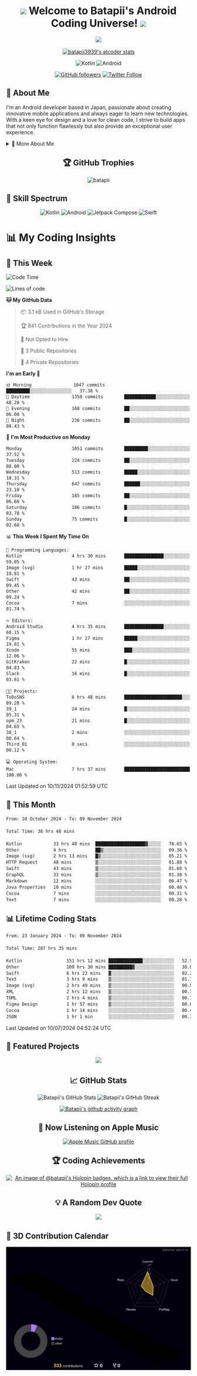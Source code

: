 <h1 align="center">
  <img src="https://media.giphy.com/media/hvRJCLFzcasrR4ia7z/giphy.gif" width="28">
  Welcome to Batapii's Android Coding Universe!
  <img src="https://media.giphy.com/media/hvRJCLFzcasrR4ia7z/giphy.gif" width="28">
</h1>

<p align="center">
  <img src="https://readme-typing-svg.herokuapp.com/?lines=Android+Developer+in+Japan;Always%20learning%20new%20things&font=Fira%20Code&center=true&width=440&height=45&color=f75c7e&vCenter=true&size=22">
</p>

<div align="center">

[![batapii3939's atcoder stats](https://atcoder-readme-stats.vercel.app/stats/batapii3939?theme=dark&show_history=5&width=450)](https://github.com/iwbc-mzk/atcoder-readme-stats)

![Kotlin](https://img.shields.io/badge/Kotlin-★☆☆☆☆☆☆☆☆☆-brightgreen)
![Android](https://img.shields.io/badge/Android-★☆☆☆☆☆☆☆☆☆-brightgreen)

  
[![GitHub followers](https://img.shields.io/github/followers/batapii?style=social)](https://github.com/batapii)
[![Twitter Follow](https://img.shields.io/twitter/follow/batapii?style=social)](https://twitter.com/batapii3939)

</div>

## 🚀 About Me
I'm an Android developer based in Japan, passionate about creating innovative mobile applications and always eager to learn new technologies. With a keen eye for design and a love for clean code, I strive to build apps that not only function flawlessly but also provide an exceptional user experience.

<details>
<summary>🌟 More About Me</summary>

- 🔭 I'm currently working on revolutionizing mobile productivity apps
- 🌱 I'm currently learning Kotlin Multiplatform and Jetpack Compose
- 👯 I'm looking to collaborate on open-source Android projects

</details>

<h2 align="center">🏆 GitHub Trophies</h2>
<p align="center">
  <img src="https://github-profile-trophy.vercel.app/?username=batapii&theme=nord&column=7&no-frame=true&no-bg=true&rank=SECRET,SSS,SS,S,AAA,AA,A,B,C,?" alt="batapii" />
</p>

## 🌈 Skill Spectrum

<div align="center">

![Kotlin](https://img.shields.io/badge/Kotlin-0095D5?style=for-the-badge&logo=kotlin&logoColor=white)
![Android](https://img.shields.io/badge/Android-3DDC84?style=for-the-badge&logo=android&logoColor=white)
![Jetpack Compose](https://img.shields.io/badge/Jetpack%20Compose-4285F4?style=for-the-badge&logo=jetpackcompose&logoColor=white)
![Swift](https://img.shields.io/badge/Swift-FA7343?style=for-the-badge&logo=swift&logoColor=white)

</div>


# 📊 My Coding Insights

## 📅 This Week
<!--START_SECTION:waka-week-->
![Code Time](http://img.shields.io/badge/Code%20Time-287%20hrs%2040%20mins-blue)

![Lines of code](https://img.shields.io/badge/From%20Hello%20World%20I%27ve%20Written-220.3%20thousand%20lines%20of%20code-blue)

**🐱 My GitHub Data** 

> 📦 3.1 kB Used in GitHub's Storage 
 > 
> 🏆 841 Contributions in the Year 2024
 > 
> 🚫 Not Opted to Hire
 > 
> 📜 3 Public Repositories 
 > 
> 🔑 4 Private Repositories 
 > 
**I'm an Early 🐤** 

```text
🌞 Morning                1047 commits        █████████░░░░░░░░░░░░░░░░   37.38 % 
🌆 Daytime                1350 commits        ████████████░░░░░░░░░░░░░   48.20 % 
🌃 Evening                168 commits         ██░░░░░░░░░░░░░░░░░░░░░░░   06.00 % 
🌙 Night                  236 commits         ██░░░░░░░░░░░░░░░░░░░░░░░   08.43 % 
```
📅 **I'm Most Productive on Monday** 

```text
Monday                   1051 commits        █████████░░░░░░░░░░░░░░░░   37.52 % 
Tuesday                  224 commits         ██░░░░░░░░░░░░░░░░░░░░░░░   08.00 % 
Wednesday                513 commits         █████░░░░░░░░░░░░░░░░░░░░   18.31 % 
Thursday                 647 commits         ██████░░░░░░░░░░░░░░░░░░░   23.10 % 
Friday                   185 commits         ██░░░░░░░░░░░░░░░░░░░░░░░   06.60 % 
Saturday                 106 commits         █░░░░░░░░░░░░░░░░░░░░░░░░   03.78 % 
Sunday                   75 commits          █░░░░░░░░░░░░░░░░░░░░░░░░   02.68 % 
```


📊 **This Week I Spent My Time On** 

```text
💬 Programming Languages: 
Kotlin                   4 hrs 30 mins       ███████████████░░░░░░░░░░   59.05 % 
Image (svg)              1 hr 27 mins        █████░░░░░░░░░░░░░░░░░░░░   19.01 % 
Swift                    43 mins             ██░░░░░░░░░░░░░░░░░░░░░░░   09.45 % 
Other                    42 mins             ██░░░░░░░░░░░░░░░░░░░░░░░   09.24 % 
Cocoa                    7 mins              ░░░░░░░░░░░░░░░░░░░░░░░░░   01.74 % 

🔥 Editors: 
Android Studio           4 hrs 35 mins       ███████████████░░░░░░░░░░   60.15 % 
Figma                    1 hr 27 mins        █████░░░░░░░░░░░░░░░░░░░░   19.01 % 
Xcode                    55 mins             ███░░░░░░░░░░░░░░░░░░░░░░   12.06 % 
GitKraken                22 mins             █░░░░░░░░░░░░░░░░░░░░░░░░   04.83 % 
Slack                    16 mins             █░░░░░░░░░░░░░░░░░░░░░░░░   03.61 % 

🐱‍💻 Projects: 
ToDoSNS                  6 hrs 48 mins       ██████████████████████░░░   89.28 % 
39_1                     24 mins             █░░░░░░░░░░░░░░░░░░░░░░░░   05.31 % 
opm_23                   21 mins             █░░░░░░░░░░░░░░░░░░░░░░░░   04.65 % 
38_1                     2 mins              ░░░░░░░░░░░░░░░░░░░░░░░░░   00.64 % 
Third_01                 0 secs              ░░░░░░░░░░░░░░░░░░░░░░░░░   00.12 % 

💻 Operating System: 
Mac                      7 hrs 37 mins       █████████████████████████   100.00 % 
```


 Last Updated on 10/11/2024 01:52:59 UTC
<!--END_SECTION:waka-week-->

## 📅 This Month
<!--START_SECTION:wakamonth-->

```txt
From: 10 October 2024 - To: 09 November 2024

Total Time: 38 hrs 48 mins

Kotlin            33 hrs 40 mins  ███████████████████▓░░░░░   78.65 %
Other             4 hrs           ██▒░░░░░░░░░░░░░░░░░░░░░░   09.36 %
Image (svg)       2 hrs 13 mins   █▒░░░░░░░░░░░░░░░░░░░░░░░   05.21 %
HTTP Request      48 mins         ▒░░░░░░░░░░░░░░░░░░░░░░░░   01.88 %
Swift             43 mins         ▒░░░░░░░░░░░░░░░░░░░░░░░░   01.68 %
GraphQL           33 mins         ▒░░░░░░░░░░░░░░░░░░░░░░░░   01.30 %
Markdown          12 mins         ░░░░░░░░░░░░░░░░░░░░░░░░░   00.47 %
Java Properties   10 mins         ░░░░░░░░░░░░░░░░░░░░░░░░░   00.40 %
Cocoa             7 mins          ░░░░░░░░░░░░░░░░░░░░░░░░░   00.31 %
Text              7 mins          ░░░░░░░░░░░░░░░░░░░░░░░░░   00.28 %
```

<!--END_SECTION:wakamonth-->

## 📊 Lifetime Coding Stats

<!--START_SECTION:wakaalltime-->

```txt
From: 23 January 2024 - To: 09 November 2024

Total Time: 287 hrs 35 mins

Kotlin                 151 hrs 12 mins █████████████░░░░░░░░░░░░   52.58 %
Other                  109 hrs 30 mins █████████▓░░░░░░░░░░░░░░░   38.08 %
Swift                  6 hrs 22 mins   ▓░░░░░░░░░░░░░░░░░░░░░░░░   02.22 %
Text                   3 hrs 9 mins    ▒░░░░░░░░░░░░░░░░░░░░░░░░   01.10 %
Image (svg)            2 hrs 49 mins   ▒░░░░░░░░░░░░░░░░░░░░░░░░   00.98 %
XML                    2 hrs 12 mins   ▒░░░░░░░░░░░░░░░░░░░░░░░░   00.77 %
TOML                   2 hrs 4 mins    ▒░░░░░░░░░░░░░░░░░░░░░░░░   00.72 %
Figma Design           1 hr 57 mins    ▒░░░░░░░░░░░░░░░░░░░░░░░░   00.68 %
Cocoa                  1 hr 14 mins    ░░░░░░░░░░░░░░░░░░░░░░░░░   00.43 %
JSON                   1 hr 1 min      ░░░░░░░░░░░░░░░░░░░░░░░░░   00.36 %
```

<!--END_SECTION:wakaalltime-->

Last Updated on 10/07/2024 04:52:24 UTC

## 🌟 Featured Projects

<div align="center">
  <a href="https://github.com/batapii/ToDoSNS">
    <img src="https://github-readme-stats.vercel.app/api/pin/?username=batapii&repo=ToDoSNS&theme=radical" />
  </a>

## 📈 GitHub Stats

<div align="center">
  <img src="https://github-readme-stats.vercel.app/api?username=batapii&show_icons=true&theme=radical" alt="Batapii's GitHub Stats" />
  <img src="https://github-readme-streak-stats.herokuapp.com/?user=batapii&theme=radical" alt="Batapii's GitHub Streak" />
  
[![Batapii's github activity graph](https://github-readme-activity-graph.vercel.app/graph?username=batapii&theme=react-dark)](https://github.com/ashutosh00710/github-readme-activity-graph)
</div>

## 🎵 Now Listening on Apple Music

<div align="center">
  
[![Apple Music GitHub profile](https://music-profile.rayriffy.com/theme/dark.svg?uid=001005.6598667d2ffd4a10a4f429edd0ba24c4.1156)](https://github.com/rayriffy/apple-music-github-profile)

</div>


## 🏆 Coding Achievements

<div align="center">

[![An image of @batapii's Holopin badges, which is a link to view their full Holopin profile](https://holopin.me/batapii)](https://holopin.io/@batapii)

</div>

## 💡 A Random Dev Quote

<div align="center">

![](https://quotes-github-readme.vercel.app/api?type=horizontal&theme=radical)

</div>

</div>

## 🚀 3D Contribution Calendar

<div align="center">
  
![](./profile-3d-contrib/profile-night-rainbow.svg)

</div>
